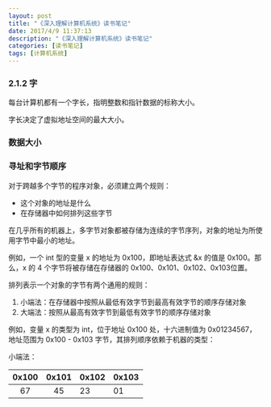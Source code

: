 ```yaml
---
layout: post
title: "《深入理解计算机系统》读书笔记"
date: 2017/4/9 11:37:13 
description: "《深入理解计算机系统》读书笔记"
categories: [读书笔记]
tags: [计算机系统]
---
```




### 2.1.2 字

每台计算机都有一个字长，指明整数和指针数据的标称大小。

字长决定了虚拟地址空间的最大大小。

### 数据大小



### 寻址和字节顺序 

对于跨越多个字节的程序对象，必须建立两个规则：

* 这个对象的地址是什么
* 在存储器中如何排列这些字节

在几乎所有的机器上，多字节对象都被存储为连续的字节序列，对象的地址为所使用字节中最小的地址。

例如，一个 int 型的变量 x 的地址为 0x100，即地址表达式 &x 的值是 0x100。那么，x 的 4 个字节将被存储在存储器的 0x100、0x101、0x102、0x103位置。

排列表示一个对象的字节有两个通用的规则：

1. 小端法：在存储器中按照从最低有效字节到最高有效字节的顺序存储对象
2. 大端法：按照从最高有效字节到最低有效字节的顺序存储对象

例如，变量 x 的类型为 int，位于地址 0x100 处，十六进制值为 0x01234567，地址范围为 0x100 - 0x103 字节，其排列顺序依赖于机器的类型：

小端法：
	
| 0x100 | 0x101 | 0x102 | 0x103 |
|:-----:|:-----:|-------|-------|
|  67   |  45   |  23   |  01   |